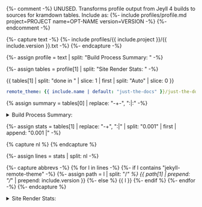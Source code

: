 {%- comment -%}
  UNUSED.
  Transforms profile output from Jeyll 4 builds to sources for kramdown tables.
  Include as: {%- include profiles/profile.md project=PROJECT name=OPT-NAME version=VERSION -%}
{%- endcomment -%}

{%- capture text -%}
{%- include profiles/{{ include.project }}/{{ include.version }}.txt -%}
{%- endcapture -%}

{%- assign profile = text | split: "Build Process Summary: " -%}

{%- assign tables = profile[1] | split: "Site Render Stats: " -%}

{{ tables[1] | split: "done in " | slice: 1 | first | split: "Auto" | slice: 0 }}

```yaml
remote_theme: {{ include.name | default: "just-the-docs" }}/just-the-docs@{{ include.version }}
```

{% assign summary = tables[0] | replace: "-+-", ":|:" -%}

<details markdown="block">
  <summary>
    Build Process Summary: 
  </summary>
  {: .text-delta }

{{ summary }}

</details>

{%- assign stats = tables[1] | replace: "-+", ":|" | split: "0.001" | first | append: "0.001 |" -%}

{% capture nl %}
{% endcapture %}

{%- assign lines = stats | split: nl -%}

{%- capture abbrevs -%}
{% for l in lines -%}
{%- if l contains "jekyll-remote-theme" -%}
{%- assign path = l | split: "/_" %}
{{ path[1] | prepend: "/_" | prepend: include.version  }}
{%- else %}
{{ l }}
{%- endif %}
{%- endfor -%}
{%- endcapture %}

<details markdown="block">
  <summary>
    Site Render Stats: 
  </summary>
  {: .text-delta }

{{ abbrevs }}

</details>
